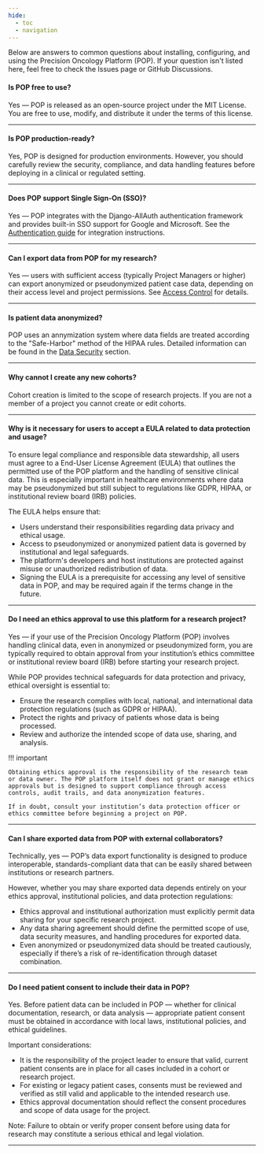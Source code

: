 ```yaml
---
hide:
  - toc
  - navigation
---
```


Below are answers to common questions about installing, configuring, and using the Precision Oncology Platform (POP). If your question isn't listed here, feel free to check the Issues page or GitHub Discussions.


#### Is POP free to use?
Yes — POP is released as an open-source project under the MIT License. You are free to use, modify, and distribute it under the terms of this license.

--- 


#### Is POP production-ready?
Yes, POP is designed for production environments. However, you should carefully review the security, compliance, and data handling features before deploying in a clinical or regulated setting.

--- 


#### Does POP support Single Sign-On (SSO)?
Yes — POP integrates with the Django-AllAuth authentication framework and provides built-in SSO support for Google and Microsoft. See the [Authentication guide](guide/security/authentication.md) for integration instructions.

--- 


#### Can I export data from POP for my research?
Yes — users with sufficient access (typically Project Managers or higher) can export anonymized or pseudonymized patient case data, depending on their access level and project permissions. See [Access Control](guide/security/permissions.md) for details.

--- 

#### Is patient data anonymized?
POP uses an annymization system where data fields are treated according to the "Safe-Harbor" method of the HIPAA rules. Detailed information can be found in the [Data Security](guide/security/data-security.md) section.

--- 

#### Why cannot I create any new cohorts?
Cohort creation is limited to the scope of research projects. If you are not a member of a project you cannot create or edit cohorts.

--- 


#### Why is it necessary for users to accept a EULA related to data protection and usage?
To ensure legal compliance and responsible data stewardship, all users must agree to a End-User License Agreement (EULA) that outlines the permitted use of the POP platform and the handling of sensitive clinical data. This is especially important in healthcare environments where data may be pseudonymized but still subject to regulations like GDPR, HIPAA, or institutional review board (IRB) policies.

The EULA helps ensure that:

- Users understand their responsibilities regarding data privacy and ethical usage.
- Access to pseudonymized or anonymized patient data is governed by institutional and legal safeguards.
- The platform's developers and host institutions are protected against misuse or unauthorized redistribution of data.
- Signing the EULA is a prerequisite for accessing any level of sensitive data in POP, and may be required again if the terms change in the future.

--- 


#### Do I need an ethics approval to use this platform for a research project?
Yes — if your use of the Precision Oncology Platform (POP) involves handling clinical data, even in anonymized or pseudonymized form, you are typically required to obtain approval from your institution’s ethics committee or institutional review board (IRB) before starting your research project.

While POP provides technical safeguards for data protection and privacy, ethical oversight is essential to:

- Ensure the research complies with local, national, and international data protection regulations (such as GDPR or HIPAA).
- Protect the rights and privacy of patients whose data is being processed.
- Review and authorize the intended scope of data use, sharing, and analysis.

!!! important

    Obtaining ethics approval is the responsibility of the research team or data owner. The POP platform itself does not grant or manage ethics approvals but is designed to support compliance through access controls, audit trails, and data anonymization features.

    If in doubt, consult your institution’s data protection officer or ethics committee before beginning a project on POP.

--- 


#### Can I share exported data from POP with external collaborators?
Technically, yes — POP’s data export functionality is designed to produce interoperable, standards-compliant data that can be easily shared between institutions or research partners.

However, whether you may share exported data depends entirely on your ethics approval, institutional policies, and data protection regulations:

- Ethics approval and institutional authorization must explicitly permit data sharing for your specific research project.
- Any data sharing agreement should define the permitted scope of use, data security measures, and handling procedures for exported data.
- Even anonymized or pseudonymized data should be treated cautiously, especially if there’s a risk of re-identification through dataset combination.

--- 


#### Do I need patient consent to include their data in POP?
Yes. Before patient data can be included in POP — whether for clinical documentation, research, or data analysis — appropriate patient consent must be obtained in accordance with local laws, institutional policies, and ethical guidelines.

Important considerations:

- It is the responsibility of the project leader to ensure that valid, current patient consents are in place for all cases included in a cohort or research project.
- For existing or legacy patient cases, consents must be reviewed and verified as still valid and applicable to the intended research use.
- Ethics approval documentation should reflect the consent procedures and scope of data usage for the project.

Note: Failure to obtain or verify proper consent before using data for research may constitute a serious ethical and legal violation.

--- 

